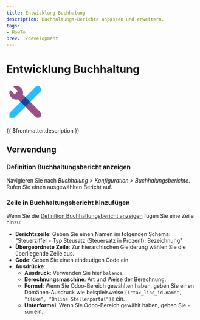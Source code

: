 ```yaml
---
title: Entwicklung Buchhalung
description: Buchhaltungs-Berichte anpassen und erweitern.
tags:
- HowTo
prev: ./development
---
```

# Entwicklung Buchhaltung
![icons_odoo_web_studio](attachments/icons_odoo_web_studio.png)

{{ $frontmatter.description }}

## Verwendung

### Definition Buchhaltungsbericht anzeigen

Navigieren Sie nach *Buchhalung > Konfiguration > Buchhalungsberichte*. Rufen Sie einen ausgewählten Bericht auf.

### Zeile in Buchhaltungsbericht hinzufügen

Wenn Sie die [Definition Buchhaltungsbericht anzeigen](#Definition%20Buchhaltungsbericht%20anzeigen) fügen Sie eine Zeile hinzu:

* **Berichtszeile**: Geben Sie einen Namen im folgenden Schema: "Steuerziffer - Typ Steusatz (Steuersatz in Prozent): Bezeichnung"
* **Übergeordnete Zeile**: Zur hierarchischen Gleiderung wählen Sie die überliegende Zeile aus.
* **Code**: Geben Sie einen eindeutigen Code ein.
* **Ausdrücke**:
	* **Ausdruck**: Verwenden Sie hier `balance`.
	* **Berechnungsmaschine**: Art und Weise der Berechnung.
	* **Formel**: Wenn Sie Odoo-Bereich gewählten haben, geben Sie einen Domänen-Ausdruck wie beispielsweise `[("tax_line_id.name", "ilike", "Online Stellenportal")]` ein.
	* **Unterformel**: Wenn Sie Odoo-Bereich gewählt haben, geben Sie `-sum` ein.
